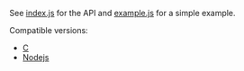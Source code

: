 
See [index.js](https://github.com/ErikDubbelboer/node-pack/blob/master/index.js) for the API and [example.js](https://github.com/ErikDubbelboer/node-pack/blob/master/example.js) for a simple example.

Compatible versions:

* [C](https://github.com/ErikDubbelboer/c-pack)
* [Nodejs](https://github.com/ErikDubbelboer/node-pack)


